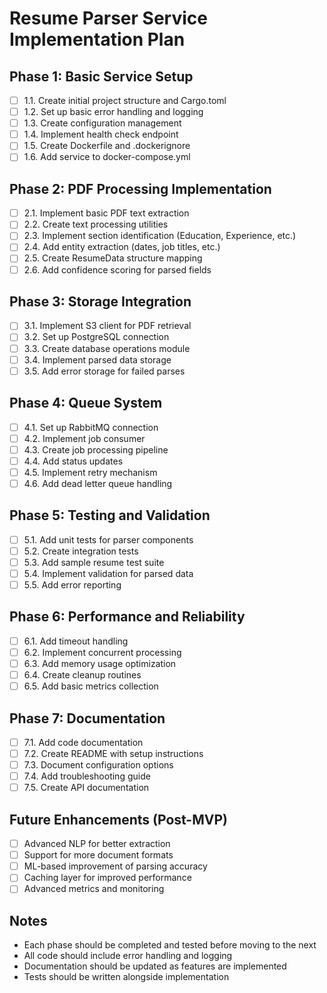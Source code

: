 # Resume Parser Service Implementation Plan

## Phase 1: Basic Service Setup
- [ ] 1.1. Create initial project structure and Cargo.toml
- [ ] 1.2. Set up basic error handling and logging
- [ ] 1.3. Create configuration management
- [ ] 1.4. Implement health check endpoint
- [ ] 1.5. Create Dockerfile and .dockerignore
- [ ] 1.6. Add service to docker-compose.yml

## Phase 2: PDF Processing Implementation
- [ ] 2.1. Implement basic PDF text extraction
- [ ] 2.2. Create text processing utilities
- [ ] 2.3. Implement section identification (Education, Experience, etc.)
- [ ] 2.4. Add entity extraction (dates, job titles, etc.)
- [ ] 2.5. Create ResumeData structure mapping
- [ ] 2.6. Add confidence scoring for parsed fields

## Phase 3: Storage Integration
- [ ] 3.1. Implement S3 client for PDF retrieval
- [ ] 3.2. Set up PostgreSQL connection
- [ ] 3.3. Create database operations module
- [ ] 3.4. Implement parsed data storage
- [ ] 3.5. Add error storage for failed parses

## Phase 4: Queue System
- [ ] 4.1. Set up RabbitMQ connection
- [ ] 4.2. Implement job consumer
- [ ] 4.3. Create job processing pipeline
- [ ] 4.4. Add status updates
- [ ] 4.5. Implement retry mechanism
- [ ] 4.6. Add dead letter queue handling

## Phase 5: Testing and Validation
- [ ] 5.1. Add unit tests for parser components
- [ ] 5.2. Create integration tests
- [ ] 5.3. Add sample resume test suite
- [ ] 5.4. Implement validation for parsed data
- [ ] 5.5. Add error reporting

## Phase 6: Performance and Reliability
- [ ] 6.1. Add timeout handling
- [ ] 6.2. Implement concurrent processing
- [ ] 6.3. Add memory usage optimization
- [ ] 6.4. Create cleanup routines
- [ ] 6.5. Add basic metrics collection

## Phase 7: Documentation
- [ ] 7.1. Add code documentation
- [ ] 7.2. Create README with setup instructions
- [ ] 7.3. Document configuration options
- [ ] 7.4. Add troubleshooting guide
- [ ] 7.5. Create API documentation

## Future Enhancements (Post-MVP)
- [ ] Advanced NLP for better extraction
- [ ] Support for more document formats
- [ ] ML-based improvement of parsing accuracy
- [ ] Caching layer for improved performance
- [ ] Advanced metrics and monitoring

## Notes
- Each phase should be completed and tested before moving to the next
- All code should include error handling and logging
- Documentation should be updated as features are implemented
- Tests should be written alongside implementation 